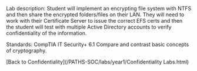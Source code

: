 Lab description: Student will implement an encrypting file system with NTFS and then share the encrypted folders/files on their LAN. They will need to work with their Certificate Server to issue the correct EFS certs and then the student will test with multiple Active Directory accounts to verify confidentiality of the information.

Standards: CompTIA IT Security+ 6.1 Compare and contrast basic concepts of cryptography.

[Back to Confidentiality](/PATHS-SOC/labs/year1/Confidentiality Labs.html)
